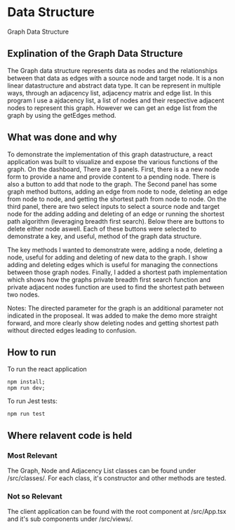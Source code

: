 # Data Structure

Graph Data Structure

## Explination of the Graph Data Structure

The Graph data structure represents data as nodes and the relationships between that data as edges with a source node and target node. It is a non linear datastructure and abstract data type. It can be represent in multiple ways, through an adjacency list, adjacency matrix and edge list. In this program I use a ajdacency list, a list of nodes and their respective adjacent nodes to represent this graph. However we can get an edge list from the graph by using the getEdges method.

## What was done and why

To demonstrate the implementation of this graph datastructure, a react application was built to visualize and expose the various functions of the graph. On the dashboard, There are 3 panels. First, there is a a new node form to provide a name and provide content to a pending node. There is also a button to add that node to the graph. The Second panel has some graph method buttons, adding an edge from node to node, deleting an edge from node to node, and getting the shortest path from node to node. On the third panel, there are two select inputs to select a source node and target node for the adding adding and deleting of an edge or running the shortest path algorithm (leveraging breadth first search). Below there are buttons to delete either node aswell. Each of these buttons were selected to demonstrate a key, and useful, method of the graph data structure.

The key methods I wanted to demonstrate were, adding a node, deleting a node, useful for adding and deleting of new data to the graph. I show adding and deleting edges which is useful for managing the connections between those graph nodes. Finally, I added a shortest path implementation which shows how the graphs private breadth first search function and private adjacent nodes function are used to find the shortest path between two nodes.

Notes: The directed parameter for the graph is an additional parameter not indicated in the proposeal. It was added to make the demo more straight forward, and more clearly show deleting nodes and getting shortest path without directed edges leading to confusion.

## How to run

To run the react application

```
npm install;
npm run dev;
```

To run Jest tests:

```
npm run test
```

## Where relavent code is held

### Most Relevant

The Graph, Node and Adjacency List classes can be found under /src/classes/. For each class, it's constructor and other methods are tested.

### Not so Relevant

The client application can be found with the root component at /src/App.tsx and it's sub components under /src/views/.
